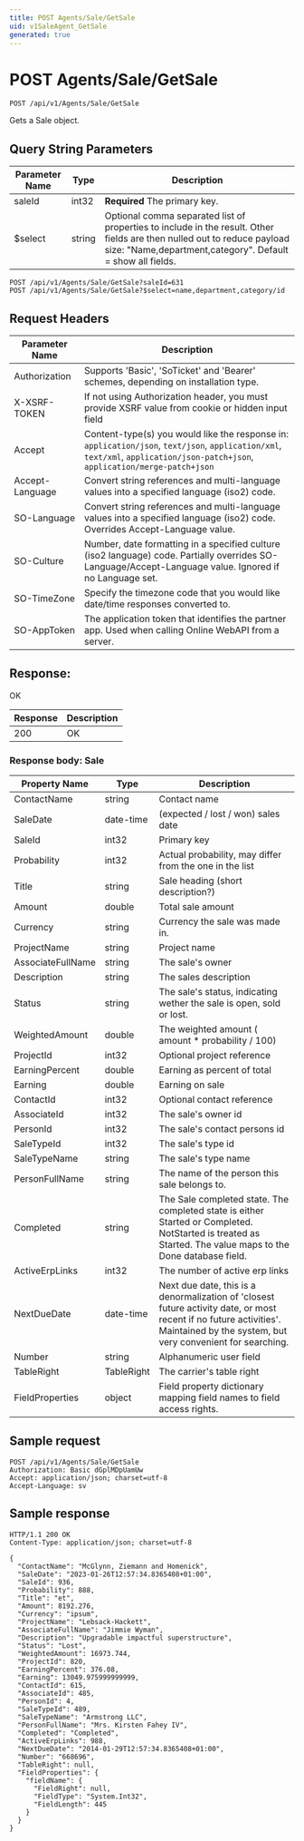 ```yaml
---
title: POST Agents/Sale/GetSale
uid: v1SaleAgent_GetSale
generated: true
---
```


# POST Agents/Sale/GetSale

```http
POST /api/v1/Agents/Sale/GetSale
```

Gets a Sale object.







## Query String Parameters

| Parameter Name | Type |  Description |
|----------------|------|--------------|
| saleId | int32 | **Required** The primary key. |
| $select | string |  Optional comma separated list of properties to include in the result. Other fields are then nulled out to reduce payload size: "Name,department,category". Default = show all fields. |

```http
POST /api/v1/Agents/Sale/GetSale?saleId=631
POST /api/v1/Agents/Sale/GetSale?$select=name,department,category/id
```


## Request Headers

| Parameter Name | Description |
|----------------|-------------|
| Authorization  | Supports 'Basic', 'SoTicket' and 'Bearer' schemes, depending on installation type. |
| X-XSRF-TOKEN   | If not using Authorization header, you must provide XSRF value from cookie or hidden input field |
| Accept         | Content-type(s) you would like the response in: `application/json`, `text/json`, `application/xml`, `text/xml`, `application/json-patch+json`, `application/merge-patch+json` |
| Accept-Language | Convert string references and multi-language values into a specified language (iso2) code. |
| SO-Language | Convert string references and multi-language values into a specified language (iso2) code. Overrides Accept-Language value. |
| SO-Culture | Number, date formatting in a specified culture (iso2 language) code. Partially overrides SO-Language/Accept-Language value. Ignored if no Language set. |
| SO-TimeZone | Specify the timezone code that you would like date/time responses converted to. |
| SO-AppToken | The application token that identifies the partner app. Used when calling Online WebAPI from a server. |


## Response:

OK

| Response | Description |
|----------------|-------------|
| 200 | OK |

### Response body: Sale

| Property Name | Type |  Description |
|----------------|------|--------------|
| ContactName | string | Contact name |
| SaleDate | date-time | (expected / lost / won) sales date |
| SaleId | int32 | Primary key |
| Probability | int32 | Actual probability, may differ from the one in the list |
| Title | string | Sale heading (short description?) |
| Amount | double | Total sale amount |
| Currency | string | Currency the sale was made in. |
| ProjectName | string | Project name |
| AssociateFullName | string | The sale's owner |
| Description | string | The sales description |
| Status | string | The sale's status, indicating wether the sale is open, sold or lost. |
| WeightedAmount | double | The weighted amount ( amount *  probability / 100) |
| ProjectId | int32 | Optional project reference |
| EarningPercent | double | Earning as percent of total |
| Earning | double | Earning on sale |
| ContactId | int32 | Optional contact reference |
| AssociateId | int32 | The sale's owner id |
| PersonId | int32 | The sale's contact persons id |
| SaleTypeId | int32 | The sale's type id |
| SaleTypeName | string | The sale's type name |
| PersonFullName | string | The name of the person this sale belongs to. |
| Completed | string | The Sale completed state. The completed state is either Started or Completed. NotStarted is treated as Started. The value maps to the Done database field. |
| ActiveErpLinks | int32 | The number of active erp links |
| NextDueDate | date-time | Next due date, this is a denormalization of 'closest future activity date, or most recent if no future activities'. Maintained by the system, but very convenient for searching. |
| Number | string | Alphanumeric user field |
| TableRight | TableRight | The carrier's table right |
| FieldProperties | object | Field property dictionary mapping field names to field access rights. |

## Sample request

```http!
POST /api/v1/Agents/Sale/GetSale
Authorization: Basic dGplMDpUamUw
Accept: application/json; charset=utf-8
Accept-Language: sv
```

## Sample response

```http_
HTTP/1.1 200 OK
Content-Type: application/json; charset=utf-8

{
  "ContactName": "McGlynn, Ziemann and Homenick",
  "SaleDate": "2023-01-26T12:57:34.8365408+01:00",
  "SaleId": 936,
  "Probability": 888,
  "Title": "et",
  "Amount": 8192.276,
  "Currency": "ipsum",
  "ProjectName": "Lebsack-Hackett",
  "AssociateFullName": "Jimmie Wyman",
  "Description": "Upgradable impactful superstructure",
  "Status": "Lost",
  "WeightedAmount": 16973.744,
  "ProjectId": 820,
  "EarningPercent": 376.08,
  "Earning": 13049.975999999999,
  "ContactId": 615,
  "AssociateId": 485,
  "PersonId": 4,
  "SaleTypeId": 489,
  "SaleTypeName": "Armstrong LLC",
  "PersonFullName": "Mrs. Kirsten Fahey IV",
  "Completed": "Completed",
  "ActiveErpLinks": 988,
  "NextDueDate": "2014-01-29T12:57:34.8365408+01:00",
  "Number": "668696",
  "TableRight": null,
  "FieldProperties": {
    "fieldName": {
      "FieldRight": null,
      "FieldType": "System.Int32",
      "FieldLength": 445
    }
  }
}
```